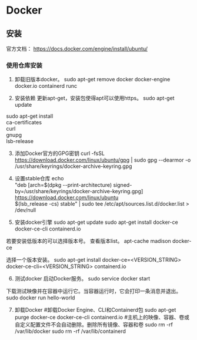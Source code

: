 # Docker

## 安装
官方文档： https://docs.docker.com/engine/install/ubuntu/

### 使用仓库安装
1. 卸载旧版本docker。
sudo apt-get remove docker docker-engine docker.io containerd runc

2. 安装依赖
更新apt-get，安装包使得apt可以使用https。
 sudo apt-get update

 sudo apt-get install \
    ca-certificates \
    curl \
    gnupg \
    lsb-release

3. 添加Docker官方的GPG密钥
curl -fsSL https://download.docker.com/linux/ubuntu/gpg | sudo gpg --dearmor -o /usr/share/keyrings/docker-archive-keyring.gpg

4. 设置stable仓库
echo \
  "deb [arch=$(dpkg --print-architecture) signed-by=/usr/share/keyrings/docker-archive-keyring.gpg] https://download.docker.com/linux/ubuntu \
  $(lsb_release -cs) stable" | sudo tee /etc/apt/sources.list.d/docker.list > /dev/null

5. 安装docker引擎
sudo apt-get update
sudo apt-get install docker-ce docker-ce-cli containerd.io

若要安装低版本的可以选择版本号。
查看版本list。
apt-cache madison docker-ce

选择一个版本安装。
sudo apt-get install docker-ce=<VERSION_STRING> docker-ce-cli=<VERSION_STRING> containerd.io

6. 测试docker
启动Docker服务。
sudo service docker start

下载测试映像并在容器中运行它。当容器运行时，它会打印一条消息并退出。
sudo docker run hello-world

7. 卸载Docker
#卸载Docker Engine、CLI和Containerd包
sudo apt-get purge docker-ce docker-ce-cli containerd.io
#主机上的映像、容器、卷或自定义配置文件不会自动删除。删除所有镜像、容器和卷
sudo rm -rf /var/lib/docker
sudo rm -rf /var/lib/containerd
